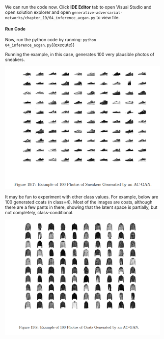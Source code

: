 We can run the code now. Click **IDE Editor** tab to open Visual Studio and open solution explorer and open `generative-adversarial-networks/chapter_19/04_inference_acgan.py` to view file.

#### Run Code

Now, run the python code by running: `python 04_inference_acgan.py`{{execute}}

Running the example, in this case, generates 100 very plausible photos of sneakers.

![](https://github.com/fenago/katacoda-scenarios/raw/master/generative-adversarial-networks/generative-adversarial-networks-chapter-19-02/steps/12/1.PNG)

It may be fun to experiment with other class values. For example, below are 100 generated
coats (n class=4). Most of the images are coats, although there are a few pants in there,
showing that the latent space is partially, but not completely, class-conditional.

![](https://github.com/fenago/katacoda-scenarios/raw/master/generative-adversarial-networks/generative-adversarial-networks-chapter-19-02/steps/12/2.PNG)

